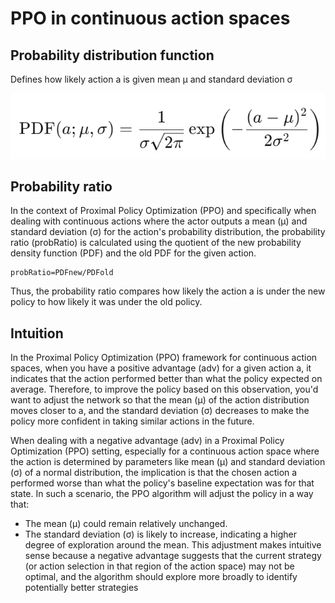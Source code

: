 # PPO in continuous action spaces

## Probability distribution function
Defines how likely action a is given mean μ and standard deviation σ

![PDF.png](..%2Fpics%2FPDF.png)

## Probability ratio
In the context of Proximal Policy Optimization (PPO) and specifically when dealing with continuous actions where 
the actor outputs a mean (μ) and standard deviation (σ) for the action's probability distribution, the probability 
ratio (probRatio) is  calculated using the quotient of the new probability density function (PDF) and the old PDF 
for the given action.

    probRatio=PDFnew/PDFold

Thus, the probability ratio compares how likely the action a is under the new policy to how likely it was under 
the old policy.

## Intuition 
In the Proximal Policy Optimization (PPO) framework for continuous action spaces, when you have a positive advantage 
(adv) for a given action a, it indicates that the action performed better than what the policy expected on average. 
Therefore, to improve the policy based on this observation, you'd want to adjust the network so that the mean (μ) of 
the action distribution moves closer to a, and the standard deviation (σ) decreases to make the policy more confident 
in taking similar actions in the future.


When dealing with a negative advantage (adv) in a Proximal Policy Optimization (PPO) setting, especially for a 
continuous action space where the action is determined by parameters like mean (μ) and standard deviation (σ)
of a normal distribution, the implication is that the chosen action a performed worse than what the policy's 
baseline expectation was for that state. In such a scenario, the PPO algorithm will adjust the policy in a way that:
* The mean (μ) could remain relatively unchanged.
* The standard deviation (σ) is likely to increase, indicating a higher degree of exploration around the mean. This adjustment makes intuitive sense because a negative advantage suggests that the current strategy (or action selection in that region of the action space) may not be optimal, and the algorithm should explore more broadly to identify potentially better strategies